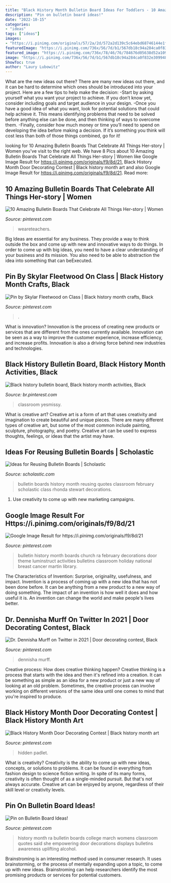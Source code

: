 ```yaml
---
title: "Black History Month Bulletin Board Ideas For Toddlers - 10 Amazing Bulletin Boards That Celebrate All Things Her-story"
description: "Pin on bulletin board ideas!"
date: "2022-10-15"
categories:
- "ideas"
tags: ["ideas"]
images:
- "https://i.pinimg.com/originals/57/2a/2d/572a2d139c5c64ebd68746144e1ff66c.jpg"
featuredImage: "https://i.pinimg.com/736x/56/7d/b1/567db18c94a284ca0f832e309948182c.jpg"
featured_image: "https://i.pinimg.com/736x/78/46/76/784676d05638d52a1091bd7a562efd8e.jpg"
image: "https://i.pinimg.com/736x/56/7d/b1/567db18c94a284ca0f832e309948182c.jpg"
ShowToc: true
author: "Laury Lubowitz"
---
```



What are the new ideas out there?
There are many new ideas out there, and it can be hard to determine which ones should be introduced into your project. Here are a few tips to help make the decision: 
-Start by asking yourself what you want your project to achieve. If you don’t know yet, consider including goals and target audience in your design.
-Once you have a good idea of what you want, look for potential solutions that could help achieve it. This means identifying problems that need to be solved before anything else can be done, and then thinking of ways to overcome them.
-Finally, consider how much money or time you’ll need to spend on developing the idea before making a decision. If it’s something you think will cost less than both of those things combined, go for it!

	

		
looking for 10 Amazing Bulletin Boards That Celebrate All Things Her-story | Women you've visit to the right web. We have 8 Pics about 10 Amazing Bulletin Boards That Celebrate All Things Her-story | Women like Google Image Result for https://i.pinimg.com/originals/f9/8d/21, Black History Month Door Decorating Contest | Black history month art and also Google Image Result for https://i.pinimg.com/originals/f9/8d/21. Read more:
		
    
## 10 Amazing Bulletin Boards That Celebrate All Things Her-story | Women

<img loading=lazy src="https://i.pinimg.com/736x/c2/3b/86/c23b863a64aae2d94a3b57d985dc16a7.jpg" onerror="this.onerror=null;this.src='https://tse3.mm.bing.net/th?id=OIP.EMdirZdcC-6r1jxZIam6hAHaLH&amp;pid=15.1';" alt="10 Amazing Bulletin Boards That Celebrate All Things Her-story | Women">

_Source: pinterest.com_

>weareteachers. 

	

Big Ideas are essential for any business. They provide a way to think outside the box and come up with new and innovative ways to do things. In order to come up with big ideas, you need to have a clear understanding of your business and its mission. You also need to be able to abstraction the idea into something that can beExecuted.

    
## Pin By Skylar Fleetwood On Class | Black History Month Crafts, Black

<img loading=lazy src="https://i.pinimg.com/736x/78/46/76/784676d05638d52a1091bd7a562efd8e.jpg" onerror="this.onerror=null;this.src='https://tse4.mm.bing.net/th?id=OIP.-Lhi2Sq9z1709GgUC3o3HwHaJ3&amp;pid=15.1';" alt="Pin by Skylar Fleetwood on Class | Black history month crafts, Black">

_Source: pinterest.com_

>. 

	

What is innovation?
Innovation is the process of creating new products or services that are different from the ones currently available. Innovation can be seen as a way to improve the customer experience, increase efficiency, and increase profits. Innovation is also a driving force behind new industries and technologies.

    
## Black History Bulletin Board, Black History Month Activities, Black

<img loading=lazy src="https://i.pinimg.com/736x/56/7d/b1/567db18c94a284ca0f832e309948182c.jpg" onerror="this.onerror=null;this.src='https://tse1.mm.bing.net/th?id=OIP._4Tsk1Bxf8L5oXSgOFzSBQHaJ4&amp;pid=15.1';" alt="Black history bulletin board, Black history month activities, Black">

_Source: br.pinterest.com_

>classroom yesmissy. 

	

What is creative art?
Creative art is a form of art that uses creativity and imagination to create beautiful and unique pieces. There are many different types of creative art, but some of the most common include painting, sculpture, photography, and poetry. Creative art can be used to express thoughts, feelings, or ideas that the artist may have.

    
## Ideas For Reusing Bulletin Boards | Scholastic

<img loading=lazy src="http://www.scholastic.com/content/dam/teachers/blogs/rhonda-stewart/migrated-files/rs_bulletinboards.jpg" onerror="this.onerror=null;this.src='https://tse3.mm.bing.net/th?id=OIP.vyXd0Ew95yLUKn7l_dp3iwHaFi&amp;pid=15.1';" alt="Ideas for Reusing Bulletin Boards | Scholastic">

_Source: scholastic.com_

>bulletin boards history month reusing quotes classroom february scholastic class rhonda stewart decorations. 

	

1. Use creativity to come up with new marketing campaigns.

    
## Google Image Result For Https://i.pinimg.com/originals/f9/8d/21

<img loading=lazy src="https://i.pinimg.com/originals/21/01/28/21012828e49b290cd8d9a7fb636e5ab5.jpg" onerror="this.onerror=null;this.src='https://tse4.mm.bing.net/th?id=OIP.kAPnrHgaz2O2U4Ryt4PGXAHaDL&amp;pid=15.1';" alt="Google Image Result for https://i.pinimg.com/originals/f9/8d/21">

_Source: pinterest.com_

>bulletin history month boards church ra february decorations door theme luminstruct activities bulletins classroom holiday national breast cancer martin library. 

	

The Characteristics of Invention: Surprise, originality, usefulness, and impact.
Invention is a process of coming up with a new idea that has not been done before. It can be anything from a new product to a new way of doing something. The impact of an invention is how well it does and how useful it is. An invention can change the world and make people's lives better.

    
## Dr. Dennisha Murff On Twitter In 2021 | Door Decorating Contest, Black

<img loading=lazy src="https://i.pinimg.com/originals/64/20/b8/6420b89b22149e2d86aa37406c96f2ff.png" onerror="this.onerror=null;this.src='https://tse4.mm.bing.net/th?id=OIP.NGsMugS6nadCnYO2AUiFowHaJ4&amp;pid=15.1';" alt="Dr. Dennisha Murff on Twitter in 2021 | Door decorating contest, Black">

_Source: pinterest.com_

>dennisha murff. 

	

Creative process: How does creative thinking happen?
Creative thinking is a process that starts with the idea and then it's refined into a creation. It can be something as simple as an idea for a new product or just a new way of looking at an old problem. Sometimes, the creative process can involve working on different versions of the same idea until one comes to mind that you're inspired to produce.

    
## Black History Month Door Decorating Contest | Black History Month Art

<img loading=lazy src="https://i.pinimg.com/originals/57/2a/2d/572a2d139c5c64ebd68746144e1ff66c.jpg" onerror="this.onerror=null;this.src='https://tse4.mm.bing.net/th?id=OIP.NWZ8B27VglKEdgT2aUGHNQHaNK&amp;pid=15.1';" alt="Black History Month Door Decorating Contest | Black history month art">

_Source: pinterest.com_

>hidden padlet. 

	

What is creativity?
Creativity is the ability to come up with new ideas, concepts, or solutions to problems. It can be found in everything from fashion design to science fiction writing. In spite of its many forms, creativity is often thought of as a single-minded pursuit. But that's not always accurate. Creative art can be enjoyed by anyone, regardless of their skill level or creativity levels.

    
## Pin On Bulletin Board Ideas!

<img loading=lazy src="https://i.pinimg.com/736x/d3/52/98/d3529877aa1cf447db06c0267f62044c--ra-bulletin-boards-womens-history-month-bulletin-board.jpg" onerror="this.onerror=null;this.src='https://tse2.mm.bing.net/th?id=OIP.-Cx0SlK1ztSzu8m4zZ4K6QHaNJ&amp;pid=15.1';" alt="Pin on Bulletin Board Ideas!">

_Source: pinterest.com_

>history month ra bulletin boards college march womens classroom quotes said she empowering door decorations displays bulletins awareness uplifting alcohol. 

	

Brainstroming is an interesting method used in consumer research. It uses brainstorming, or the process of mentally expanding upon a topic, to come up with new ideas. Brainstroming can help researchers identify the most promising products or services for potential customers.

